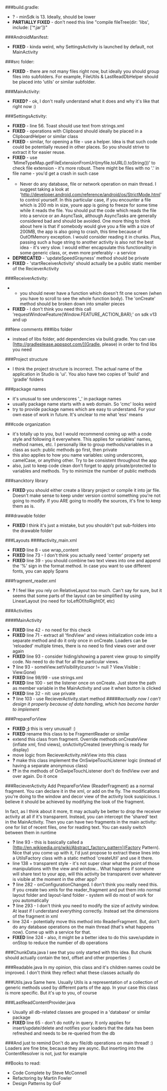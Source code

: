 ###build.gradle:
* ? - minSdk is 13. Ideally, should be lower
* **PARTIALLY FIXED** - don't need this line "compile fileTree(dir: 'libs', include: ['*.jar'])"

###AndroidManifest: 
* **FIXED** - kinda weird, why SettingsActivity is launched by default, not MainActivity	

###src folder: 
* **FIXED** - there are not many files right now, but ideally you should group files into subfolders. For example, FileUtils & LastReadDbHelper should be placed into 'utils' or similar subfolder. 

###MainActivity: 
* **FIXED?** - ok, I don't really understand what it does and why it's like that right now :)

###SettingsActivity:
* **FIXED** - line 56. Toast should use text from strings.xml
* **FIXED** - operations with Clipboard should ideally be placed in a ClipboardHelper or similar class
* **FIXED** - similar, for opening a file - use a helper. Idea is that such code could be potentially reused in other places. So you should strive to extract it for easier reuse. 
* **FIXED** - use 'MimeTypeMap.getFileExtensionFromUrl(myfile.toURL().toString())' to check file extension - it's more robust. There might be files with no '.' in file name - you'd get a crash in such case
* - Never do any database, file or network operation on main thread. I suggest taking a look at 'http://developer.android.com/reference/android/os/StrictMode.html' to control yourself. 
In this particular case, if you encounter a file which is 200 mb in size, youre app is going to freeze for some time while it reads the file. 
 You should put the code which reads the file into a service or an AsyncTask, although AsyncTasks are generally considered bad and should be avoided. 
 One more thing to think about here is that if somebody would give you a file with a size of 200MB, the app is also going to crash, this time because of OutOfMemory exception. I would consider reading it in chunks. Plus, passing such a huge string to another activity is also not the best idea - it's very slow. I would either encapsulate this functionality in some generic class, or, even more preferably - a service
* **DEPRECATED** - 'updateSpeedGrayness' method should be private
* **FIXED** - 'startReceiverActivity' should actually be a public static member of the RecieverActivity

###ReceiverActivity:
* - you should never have a function which doesn't fit one screen (when you have to scroll to see the whole function body). The 'onCreate' method should be broken down into smaller pieces 
* **FIXED** - I don't think you need this call 'requestWindowFeature(Window.FEATURE_ACTION_BAR);' on sdk v13 and up


##New comments
###libs folder 
* instead of libs folder, add dependencies via build.gradle. You can use [http://gradleplease.appspot.com/](Gradle, please) in order to find libs you need

###Project structure
* I think the project structure is incorrect. The actual name of the application in Studio is 'ui'. You also have two copies of 'build' and 'gradle' folders

###package names
* it's unusual to see underscores '_' in package names
* usually package name starts with a web domain. So 'cmc' looks weird
* try to provide package names which are easy to understand. For your own ease of work in future. It's unclear to me what 'ess' means

###code organization
* it's totally up to you, but I would recommend coming up with a code style and following it everywhere. This applies for variables' names, method names, etc. I personally like to group methods/variables in a class as such: public methods go first, then private    
* this also applies to how you name variables: using underscores, camelCase, or anything other. Try to be consistent throughout the app
* also, just to keep code clean don't forget to apply private/protected to variables and methods. Try to minimize the number of public methods


###sancktory library 
* **FIXED** you should either create a library project or compile it into jar file. Doesn't make sense to keep under version control something you're not going to modify. If you ARE going to modify the sources, it's fine to keep them as is. 

###drawable folder
* **FIXED** I think it's just a mistake, but you shouldn't put sub-folders into the drawable folder

###Layouts
####activity_main.xml 
* **FIXED** line 8 - use wrap_content
* **FIXED** line 73 - I don't think you actually need 'center' property set
* **FIXED** line 39 - you should combine two text views into one and append the '%' sign in the format method. In case you want to use different fonts, you can apply Spans
 
###fragment_reader.xml
* **?** I feel like you rely on RelativeLayout too much. Can't say for sure, but it seems that some parts of the layout can be simplified by using LinearLayout (no need for toLeftOf/toRightOf, etc)


###Activities

####MainActivity
* **FIXED** line 42 - no need for this check
* **FIXED** line 71 - extract all 'findView' and views initialization code into a separate method and do it only once in onCreate. Loaders can be 'reloaded' multiple times, there is no need to find views over and over again 
* **FIXED** line 93 - consider hiding/showing a parent view group to simplify code. No need to do that for all the particular views.
* **?** line 93 - someView.setVisibility(cursor != null ? View.Visible : View.Gone)
* **FIXED** line 98/99 - use strings.xml
* **FIXED** line 100 - set the listener once on onCreate. Just store the path as member variable in the MainActivity and use it when button is clicked
* **FIXED** line 32 - nit: use private
* **?** line 103 - use RecieverActivity.start method
#####*actually now I can't design it properly because of data handling, which has become harder to implement*

###PrepareForView
* **FIXED ;)** this is very unusual! :)
* **FIXED** rename this class to be FragmentReader or similar 
* extend this class from fragment. Override methods onCreateView (inflate xml, find views), onActivityCreated (everything is ready for display)
* move logic from RecieverActivity.mkView into this class
* **?** make this class implement the OnSwipeTouchListener logic (instead of having a separate anonymous class)
* **!?** in the methods of OnSwipeTouchListener don't do findView over and over again. Do it once 

###RecieverActivity
Add PrepareForView (ReaderFragment) as a normal fragment. You can declare it in the xml, or add on the fly. 
The modifications you're doing to the window and decor view of the activity look suspicious. I believe it should be achieved by modifying the look of the fragment. 

In fact, as I think about it more, tt may actually be better to drop the receiver activity at all if it's transparent. Instead, you can intercept the 'shared' text in the MainActivity. 
Then you can have two fragments in the main activity: one for list of recent files, one for reading text. You can easily switch between them in runtime 

* **?** line 93 - this is basically called a [http://en.wikipedia.org/wiki/Abstract_factory_pattern](Factory Pattern). Nice that you come up with it, I'd just propose to extract these lines into a UtilsFactory class with a static method 'createUtil' and use it there. 
* line 138 + transparent style - it's not super clear what the point of those manipulations with the view and window... What happens if someone will share text to your app, will this activity be transparent over whatever is visible at the moment in the other app?
* **?** line 282 - onConfigurationChanged. I don't think you really need this. If you create two xmls for the reader_fragment and put them into normal layout folder and layout-land folder - system will do most of work for you automatically
* **?** line 293 - I don't think you need to modify the size of activity window. At least if I understand everything correctly. Instead set the dimensions of the fragment in xml
* line 324 - potentially move this method into ReaderFragment. But, don't do any database operations on the main thread (that's what happens now). Come up with a service for that. 
* **FIXED** line 324 - also, it might be a better idea to do this save/update in onStop to reduce the number of db operations

###ChunkData.java
I see that you only started with this idea. But chunk should actually contain the text, offset and other properties :)

###Readable.java
In my opinion, this class and it's children names could be improved. I don't think they reflect what these classes actually do

###Utils.java
Same here. Usually Utils is a representation of a collection of generic methods used by different parts of the app. 
In your case this class is more specific. But it's up to you, of course

###LastReadContentProvider.java
* Usually all db-related classes are grouped in a 'database' or similar package
* **FIXED** line 65 - don't do notify in query. It only applies for insert/update/delete and notifies your loaders that the data has been refreshed and needs to be re-queried from the db

###And just to remind
Don't do any file/db operations on main thread! :) Loaders are fine btw, because they are async. But inserting into the ContentResolver is not, just for example

##Books to read:
* Code Complete by Steve McConnell
* Refactoring by Martin Fowler
* Design Patterns by GoF